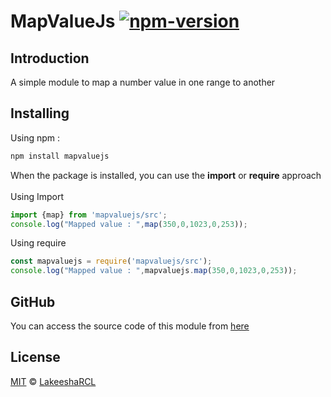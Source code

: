 # MapValueJs [![npm-version][npm-badge]][npm-link]


## Introduction
A simple module to map a number value in one range to another

## Installing
Using npm :
```bash 
npm install mapvaluejs
```
When the package is installed, you can use the <b>import</b> or <b>require</b> approach<br><br>
Using Import
```js
import {map} from 'mapvaluejs/src';
console.log("Mapped value : ",map(350,0,1023,0,253));
```
Using require
```js
const mapvaluejs = require('mapvaluejs/src');
console.log("Mapped value : ",mapvaluejs.map(350,0,1023,0,253));
```

## GitHub
You can access the source code of this module from [here](https://github.com/LakeeshaRCL/mapvaluejs)

## License
[MIT][mit] © [LakeeshaRCL][author]

[npm-badge]:https://badge.fury.io/js/mapvaluejs.svg
[licence-badge]:!https://img.shields.io/npm/l/mapvaluejs
[npm-link]: https://www.npmjs.com/package/mapvaluejs
[mit]:      http://opensource.org/licenses/MIT
[author]:   https://github.com/LakeeshaRCL